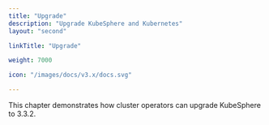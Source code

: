 ```yaml
---
title: "Upgrade"
description: "Upgrade KubeSphere and Kubernetes"
layout: "second"

linkTitle: "Upgrade"

weight: 7000

icon: "/images/docs/v3.x/docs.svg"

---
```


This chapter demonstrates how cluster operators can upgrade KubeSphere to 3.3.2.